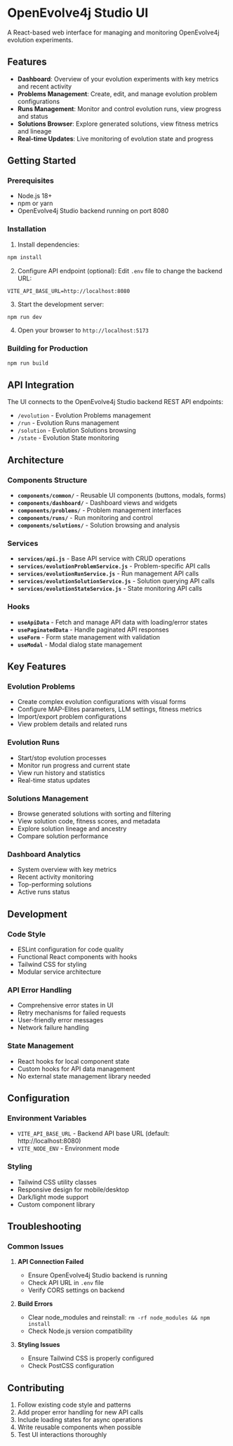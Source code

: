 # OpenEvolve4j Studio UI

A React-based web interface for managing and monitoring OpenEvolve4j evolution experiments.

## Features

- **Dashboard**: Overview of your evolution experiments with key metrics and recent activity
- **Problems Management**: Create, edit, and manage evolution problem configurations
- **Runs Management**: Monitor and control evolution runs, view progress and status
- **Solutions Browser**: Explore generated solutions, view fitness metrics and lineage
- **Real-time Updates**: Live monitoring of evolution state and progress

## Getting Started

### Prerequisites

- Node.js 18+ 
- npm or yarn
- OpenEvolve4j Studio backend running on port 8080

### Installation

1. Install dependencies:
```bash
npm install
```

2. Configure API endpoint (optional):
Edit `.env` file to change the backend URL:
```
VITE_API_BASE_URL=http://localhost:8080
```

3. Start the development server:
```bash
npm run dev
```

4. Open your browser to `http://localhost:5173`

### Building for Production

```bash
npm run build
```

## API Integration

The UI connects to the OpenEvolve4j Studio backend REST API endpoints:

- `/evolution` - Evolution Problems management
- `/run` - Evolution Runs management  
- `/solution` - Evolution Solutions browsing
- `/state` - Evolution State monitoring

## Architecture

### Components Structure

- **`components/common/`** - Reusable UI components (buttons, modals, forms)
- **`components/dashboard/`** - Dashboard views and widgets
- **`components/problems/`** - Problem management interfaces
- **`components/runs/`** - Run monitoring and control
- **`components/solutions/`** - Solution browsing and analysis

### Services

- **`services/api.js`** - Base API service with CRUD operations
- **`services/evolutionProblemService.js`** - Problem-specific API calls
- **`services/evolutionRunService.js`** - Run management API calls
- **`services/evolutionSolutionService.js`** - Solution querying API calls
- **`services/evolutionStateService.js`** - State monitoring API calls

### Hooks

- **`useApiData`** - Fetch and manage API data with loading/error states
- **`usePaginatedData`** - Handle paginated API responses
- **`useForm`** - Form state management with validation
- **`useModal`** - Modal dialog state management

## Key Features

### Evolution Problems
- Create complex evolution configurations with visual forms
- Configure MAP-Elites parameters, LLM settings, fitness metrics
- Import/export problem configurations
- View problem details and related runs

### Evolution Runs  
- Start/stop evolution processes
- Monitor run progress and current state
- View run history and statistics
- Real-time status updates

### Solutions Management
- Browse generated solutions with sorting and filtering
- View solution code, fitness scores, and metadata
- Explore solution lineage and ancestry
- Compare solution performance

### Dashboard Analytics
- System overview with key metrics
- Recent activity monitoring
- Top-performing solutions
- Active runs status

## Development

### Code Style
- ESLint configuration for code quality
- Functional React components with hooks
- Tailwind CSS for styling
- Modular service architecture

### API Error Handling
- Comprehensive error states in UI
- Retry mechanisms for failed requests
- User-friendly error messages
- Network failure handling

### State Management
- React hooks for local component state
- Custom hooks for API data management
- No external state management library needed

## Configuration

### Environment Variables
- `VITE_API_BASE_URL` - Backend API base URL (default: http://localhost:8080)
- `VITE_NODE_ENV` - Environment mode

### Styling
- Tailwind CSS utility classes
- Responsive design for mobile/desktop
- Dark/light mode support
- Custom component library

## Troubleshooting

### Common Issues

1. **API Connection Failed**
   - Ensure OpenEvolve4j Studio backend is running
   - Check API URL in `.env` file
   - Verify CORS settings on backend

2. **Build Errors**
   - Clear node_modules and reinstall: `rm -rf node_modules && npm install`
   - Check Node.js version compatibility

3. **Styling Issues** 
   - Ensure Tailwind CSS is properly configured
   - Check PostCSS configuration

## Contributing

1. Follow existing code style and patterns
2. Add proper error handling for new API calls
3. Include loading states for async operations
4. Write reusable components when possible
5. Test UI interactions thoroughly
